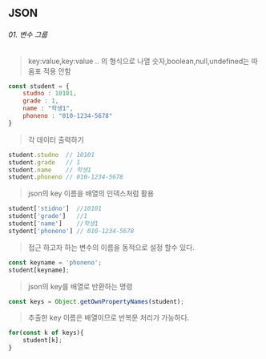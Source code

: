## JSON
###### 01. 변수 그룹 
>key:value,key:value .. 의 형식으로 나열 
>숫자,boolean,null,undefined는 따옴표 적용 안함
```javascript
const student = {
    studno : 10101,
    grade : 1,
    name : "학생1",
    phoneno : "010-1234-5678"
}
```
>각 데이터  출력하기
```javascript
student.studno  // 10101 
student.grade   // 1
student.name    // 학생1
student.phoneno // 010-1234-5678
```
>json의 key 이름을 배열의 인덱스처럼 활용
```javascript
student['stidno']  //10101
student['grade']   //1
student['name']    //학생1
stydent['phoneno'] // 010-1234-5678
```
>접근 하고자 하는 변수의 이름을 동적으로 설정 할수 있다.
```javascript
const keyname = 'phoneno';
student[keyname];
```

>json의 key를 배열로 반환하는 명령
```javascript
const keys = Object.getOwnPropertyNames(student);

```
>추출한 key 이름은 배열이므로 반복문 처리가 가능하다.
```javascript
for(const k of keys){
    student[k];
}
```